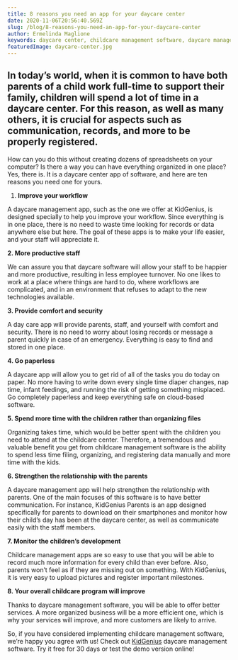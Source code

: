 ```yaml
---
title: 8 reasons you need an app for your daycare center
date: 2020-11-06T20:56:40.569Z
slug: /blog/8-reasons-you-need-an-app-for-your-daycare-center
author: Ermelinda Maglione
keywords: daycare center, childcare management software, daycare management software
featuredImage: daycare-center.jpg
---
```



## In today’s world, when it is common to have both parents of a child work full-time to support their family, children will spend a lot of time in a daycare center. For this reason, as well as many others, it is crucial for aspects such as communication, records, and more to be properly registered.

How can you do this without creating dozens of spreadsheets on your computer? Is there a way you can have everything organized in one place? Yes, there is. It is a daycare center app of software, and here are ten reasons you need one for yours.

1. **Improve your workflow**

A daycare management app, such as the one we offer at KidGenius, is designed specially to help you improve your workflow. Since everything is in one place, there is no need to waste time looking for records or data anywhere else but here. The goal of these apps is to make your life easier, and your staff will appreciate it.

**2. More productive staff**

We can assure you that daycare software will allow your staff to be happier and more productive, resulting in less employee turnover. No one likes to work at a place where things are hard to do, where workflows are complicated, and in an environment that refuses to adapt to the new technologies available.

**3. Provide comfort and security**

A day care app will provide parents, staff, and yourself with comfort and security. There is no need to worry about losing records or message a parent quickly in case of an emergency. Everything is easy to find and stored in one place.

**4. Go paperless**

A daycare app will allow you to get rid of all of the tasks you do today on paper. No more having to write down every single time diaper changes, nap time, infant feedings, and running the risk of getting something misplaced. Go completely paperless and keep everything safe on cloud-based software.

**5. Spend more time with the children rather than organizing files**

Organizing takes time, which would be better spent with the children you need to attend at the childcare center. Therefore, a tremendous and valuable benefit you get from childcare management software is the ability to spend less time filing, organizing, and registering data manually and more time with the kids.

**6. Strengthen the relationship with the parents**

A daycare management app will help strengthen the relationship with parents. One of the main focuses of this software is to have better communication. For instance, KidGenius Parents is an app designed specifically for parents to download on their smartphones and monitor how their child’s day has been at the daycare center, as well as communicate easily with the staff members.

**7. Monitor the children’s development**

Childcare management apps are so easy to use that you will be able to record much more information for every child than ever before. Also, parents won’t feel as if they are missing out on something. With KidGenius, it is very easy to upload pictures and register important milestones.

**8. Your overall childcare program will improve**

Thanks to daycare management software, you will be able to offer better services. A more organized business will be a more efficient one, which is why your services will improve, and more customers are likely to arrive.

So, if you have considered implementing childcare management software, we’re happy you agree with us! Check out [KidGenius](https://trykidgenius.com/) daycare management software. Try it free for 30 days or test the demo version online!